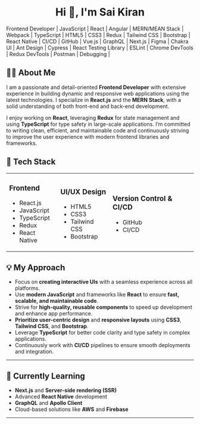 

<h1 align="center">Hi 👋, I'm Sai Kiran</h1>
Frontend Developer |  JavaScript | React | Angular | MERN/MEAN Stack | Webpack |  TypeScript | HTML5 | CSS3 | Redux | Tailwind CSS | Bootstrap | React Native | CI/CD | GitHub | Vue.js  | GraphQL | Next.js | Figma | Chakra UI | Ant Design | Cypress | React Testing Library | ESLint | Chrome DevTools | Redux DevTools | Postman | Debugging | 


## 👨‍💻 About Me

I am a passionate and detail-oriented **Frontend Developer** with extensive experience in building dynamic and responsive web applications using the latest technologies. I specialize in **React.js** and the **MERN Stack**, with a solid understanding of both front-end and back-end development.

I enjoy working on **React**, leveraging **Redux** for state management and using **TypeScript** for type safety in large-scale applications. I’m committed to writing clean, efficient, and maintainable code and continuously striving to improve the user experience with modern frontend libraries and frameworks.

## 💼 Tech Stack

<table>
  <tr>
    <td>
      <h3><strong>Frontend</strong></h3>
      <ul>
        <li>React.js</li>
        <li>JavaScript</li>
        <li>TypeScript</li>
        <li>Redux</li>
        <li>React Native</li>
      </ul>
    </td>
    <td>
      <h3><strong>UI/UX Design</strong></h3>
      <ul>
        <li>HTML5</li>
        <li>CSS3</li>
        <li>Tailwind CSS</li>
        <li>Bootstrap</li>
      </ul>
    </td>
    <td>
      <h3><strong>Version Control & CI/CD</strong></h3>
      <ul>
        <li>GitHub</li>
        <li>CI/CD</li>
      </ul>
    </td>
  </tr>
</table>


## 💡 My Approach
- Focus on **creating interactive UIs** with a seamless experience across all platforms.
- Use **modern JavaScript** and frameworks like **React** to ensure **fast, scalable, and maintainable code**.
- Strive for **high-quality, reusable components** to speed up development and enhance app performance.
- **Prioritize user-centric design** and **responsive layouts** using **CSS3**, **Tailwind CSS**, and **Bootstrap**.
- Leverage **TypeScript** for better code clarity and type safety in complex applications.
- Continuously work with **CI/CD** pipelines to ensure smooth deployments and integration.

---

## 🌱 Currently Learning
- **Next.js** and **Server-side rendering (SSR)**
- Advanced **React Native** development
- **GraphQL** and **Apollo Client**
- Cloud-based solutions like **AWS** and **Firebase**

---

